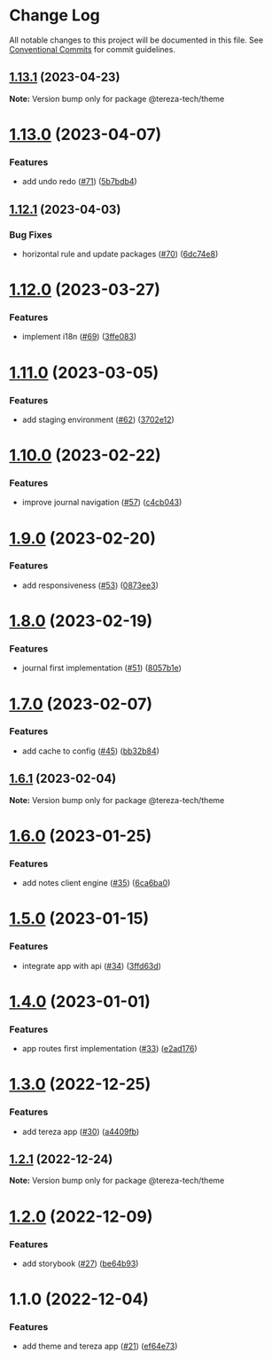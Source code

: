 # Change Log

All notable changes to this project will be documented in this file.
See [Conventional Commits](https://conventionalcommits.org) for commit guidelines.

## [1.13.1](https://github.com/terezatech/tereza-tech/compare/@tereza-tech/theme@1.13.0...@tereza-tech/theme@1.13.1) (2023-04-23)

**Note:** Version bump only for package @tereza-tech/theme

# [1.13.0](https://github.com/terezatech/tereza-tech/compare/@tereza-tech/theme@1.12.1...@tereza-tech/theme@1.13.0) (2023-04-07)

### Features

- add undo redo ([#71](https://github.com/terezatech/tereza-tech/issues/71)) ([5b7bdb4](https://github.com/terezatech/tereza-tech/commit/5b7bdb43f39179cc6fd8229286fea63b846056b1))

## [1.12.1](https://github.com/terezatech/tereza-tech/compare/@tereza-tech/theme@1.12.0...@tereza-tech/theme@1.12.1) (2023-04-03)

### Bug Fixes

- horizontal rule and update packages ([#70](https://github.com/terezatech/tereza-tech/issues/70)) ([6dc74e8](https://github.com/terezatech/tereza-tech/commit/6dc74e8cff164d5d9f882b6301f4d8572585f3c6))

# [1.12.0](https://github.com/terezatech/tereza-tech/compare/@tereza-tech/theme@1.11.0...@tereza-tech/theme@1.12.0) (2023-03-27)

### Features

- implement i18n ([#69](https://github.com/terezatech/tereza-tech/issues/69)) ([3ffe083](https://github.com/terezatech/tereza-tech/commit/3ffe083d5e21d456bcdb5c55cdce6d3ca8acc45d))

# [1.11.0](https://github.com/terezatech/tereza-tech/compare/@tereza-tech/theme@1.10.0...@tereza-tech/theme@1.11.0) (2023-03-05)

### Features

- add staging environment ([#62](https://github.com/terezatech/tereza-tech/issues/62)) ([3702e12](https://github.com/terezatech/tereza-tech/commit/3702e12745a64d87ff358b7b06614f5580981f6b))

# [1.10.0](https://github.com/terezatech/tereza-tech/compare/@tereza-tech/theme@1.9.0...@tereza-tech/theme@1.10.0) (2023-02-22)

### Features

- improve journal navigation ([#57](https://github.com/terezatech/tereza-tech/issues/57)) ([c4cb043](https://github.com/terezatech/tereza-tech/commit/c4cb04396f501fe22e52921d860d93bea75513f3))

# [1.9.0](https://github.com/terezatech/tereza-tech/compare/@tereza-tech/theme@1.8.0...@tereza-tech/theme@1.9.0) (2023-02-20)

### Features

- add responsiveness ([#53](https://github.com/terezatech/tereza-tech/issues/53)) ([0873ee3](https://github.com/terezatech/tereza-tech/commit/0873ee3f130c8904f76605989800bdc443d8c3a8))

# [1.8.0](https://github.com/terezatech/tereza-tech/compare/@tereza-tech/theme@1.7.0...@tereza-tech/theme@1.8.0) (2023-02-19)

### Features

- journal first implementation ([#51](https://github.com/terezatech/tereza-tech/issues/51)) ([8057b1e](https://github.com/terezatech/tereza-tech/commit/8057b1e42c022af10d526a6fe8016cfacbb6aff9))

# [1.7.0](https://github.com/terezatech/tereza-tech/compare/@tereza-tech/theme@1.6.1...@tereza-tech/theme@1.7.0) (2023-02-07)

### Features

- add cache to config ([#45](https://github.com/terezatech/tereza-tech/issues/45)) ([bb32b84](https://github.com/terezatech/tereza-tech/commit/bb32b846a20c9a01f6ac2136aea0a50afce04b20))

## [1.6.1](https://github.com/terezatech/tereza-tech/compare/@tereza-tech/theme@1.6.0...@tereza-tech/theme@1.6.1) (2023-02-04)

**Note:** Version bump only for package @tereza-tech/theme

# [1.6.0](https://github.com/terezatech/tereza-tech/compare/@tereza-tech/theme@1.5.0...@tereza-tech/theme@1.6.0) (2023-01-25)

### Features

- add notes client engine ([#35](https://github.com/terezatech/tereza-tech/issues/35)) ([6ca6ba0](https://github.com/terezatech/tereza-tech/commit/6ca6ba0802d0a8e5bb4aac0e6ed17b48a43abcf7))

# [1.5.0](https://github.com/terezatech/tereza-tech/compare/@tereza-tech/theme@1.4.0...@tereza-tech/theme@1.5.0) (2023-01-15)

### Features

- integrate app with api ([#34](https://github.com/terezatech/tereza-tech/issues/34)) ([3ffd63d](https://github.com/terezatech/tereza-tech/commit/3ffd63d1c530e584702860085df58d9632c67381))

# [1.4.0](https://github.com/terezatech/tereza-tech/compare/@tereza-tech/theme@1.3.0...@tereza-tech/theme@1.4.0) (2023-01-01)

### Features

- app routes first implementation ([#33](https://github.com/terezatech/tereza-tech/issues/33)) ([e2ad176](https://github.com/terezatech/tereza-tech/commit/e2ad1768d96cf9859a552d3b1c9f62300c4373b2))

# [1.3.0](https://github.com/terezatech/tereza-tech/compare/@tereza-tech/theme@1.2.1...@tereza-tech/theme@1.3.0) (2022-12-25)

### Features

- add tereza app ([#30](https://github.com/terezatech/tereza-tech/issues/30)) ([a4409fb](https://github.com/terezatech/tereza-tech/commit/a4409fbc730459f8a88a59b8af26456c59c4bd71))

## [1.2.1](https://github.com/terezatech/tereza-tech/compare/@tereza-tech/theme@1.2.0...@tereza-tech/theme@1.2.1) (2022-12-24)

**Note:** Version bump only for package @tereza-tech/theme

# [1.2.0](https://github.com/terezatech/tereza-tech/compare/@tereza-tech/theme@1.1.0...@tereza-tech/theme@1.2.0) (2022-12-09)

### Features

- add storybook ([#27](https://github.com/terezatech/tereza-tech/issues/27)) ([be64b93](https://github.com/terezatech/tereza-tech/commit/be64b93000f7a71666dc240e78a0df09c0760282))

# 1.1.0 (2022-12-04)

### Features

- add theme and tereza app ([#21](https://github.com/terezatech/tereza-tech/issues/21)) ([ef64e73](https://github.com/terezatech/tereza-tech/commit/ef64e73df3b47339d39ba0ff946afcfe655c6eaa))
